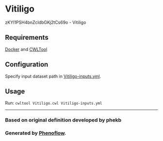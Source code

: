 # Vitiligo

zKYI1PSH4bnZcIdbGKj2tCs69o - Vitiligo

## Requirements

[Docker](https://docs.docker.com/install/) and [CWLTool](https://github.com/common-workflow-language/cwltool#install)

## Configuration

Specify input dataset path in [Vitiligo-inputs.yml](Vitiligo-inputs.yml).

## Usage

Run: `cwltool Vitiligo.cwl Vitiligo-inputs.yml`

***

### Based on original definition developed by phekb
### Generated by [Phenoflow](https://kclhi.org/phenoflow).
